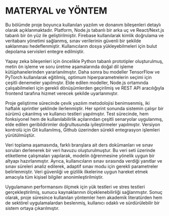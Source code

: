 # MATERYAL ve YÖNTEM

Bu bölümde proje boyunca kullanılan yazılım ve donanım bileşenleri detaylı olarak açıklanmaktadır. Platform, Node.js tabanlı bir arka uç ve React/Next.js tabanlı bir ön yüz ile geliştirilmiştir. Firebase kullanılarak kimlik doğrulama ve veritabanı yönetimi sağlanmış, sınav verilerinin güvenli bir şekilde saklanması hedeflenmiştir. Kullanıcıların dosya yükleyebilmeleri için bulut depolama servisleri entegre edilmiştir.

Yapay zeka bileşenleri için öncelikle Python tabanlı prototipler oluşturulmuş, metin ön işleme ve soru üretme aşamalarında doğal dil işleme kütüphanelerinden yararlanılmıştır. Daha sonra bu modeller TensorFlow ve PyTorch kullanılarak eğitilmiş, optimum hiperparametrelerin seçimi için çeşitli denemeler yapılmıştır. Elde edilen modeller, Node.js ortamında çalışabilmeleri için gerekli dönüşümlerden geçirilmiş ve REST API aracılığıyla frontend tarafına hizmet verecek şekilde uyarlanmıştır.

Proje geliştirme sürecinde çevik yazılım metodolojisi benimsenmiş, iki haftalık sprintler şeklinde ilerlenmiştir. Her sprint sonunda sistemin çalışır bir sürümü çıkarılmış ve kullanıcı testleri yapılmıştır. Test sürecinde, hem fonksiyonel hem de kullanılabilirlik açılarından çeşitli senaryolar uygulanmış, elde edilen geribildirimler doğrultusunda iyileştirmeler yapılmıştır. Versiyon kontrolü için Git kullanılmış, Github üzerinden sürekli entegrasyon işlemleri yürütülmüştür.

Veri toplama aşamasında, farklı branşlara ait ders dokümanları ve sınav soruları derlenerek bir veri havuzu oluşturulmuştur. Bu veri seti üzerinde etiketleme çalışmaları yapılarak, modelin öğrenmesine yönelik uygun bir altyapı hazırlanmıştır. Ayrıca, kullanıcıların sınav sırasında verdiği yanıtlar ve sınav süreleri analiz edilerek, adaptif sınav modu için gerekli parametreler belirlenmiştir. Veri güvenliği ve gizlilik ilkelerine uygun hareket etmek amacıyla tüm kişisel bilgiler anonimleştirilmiştir.

Uygulamanın performansını ölçmek için yük testleri ve stres testleri gerçekleştirilmiş, sunucu kaynaklarının ölçeklenebilirliği sağlanmıştır. Sonuç olarak, proje süresince kullanılan yöntemler hem akademik literatürden hem de sektörel uygulamalardan beslenmiş, kullanıcı odaklı ve sürdürülebilir bir sistem ortaya çıkarılmıştır.

